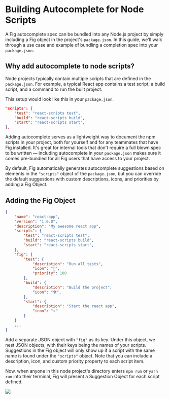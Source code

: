 # Building Autocomplete for Node Scripts

A Fig autocomplete spec can be bundled into any Node.js project by simply including a Fig object in the project's `package.json`. In this guide, we'll walk through a use case and example of bundling a completion spec into your `package.json`.


## Why add autocomplete to node scripts?
Node projects typically contain multiple scripts that are defined in the `package.json`. For example, a typical React app contains a test script, a build script, and a command to run the built project.

This setup would look like this in your `package.json`.

```json
"scripts": {
    "test": "react-scripts test",
    "build": "react-scripts build",
    "start": "react-scripts start",
},
```

Adding autocomplete serves as a lightweight way to document the npm scripts in your project, both for yourself and for any teammates that have Fig installed. It's great for internal tools that don't require a full blown spec to be written — including autocomplete in your `package.json` makes sure it comes pre-bundled for all Fig users that have access to your project.

By default, Fig automatically generates autocomplete suggestions based on elements in the `"scripts"` object of the `package.json`, but you can override the default suggestions with custom descriptions, icons, and priorities by adding a Fig Object.

## Adding the Fig Object

```json
{
    "name": "react-app",
    "version": "1.0.0",
    "description": "My awesome react app",
    "scripts": {
        "test": "react-scripts test",
        "build": "react-scripts build",
        "start": "react-scripts start",
    },
    "fig": {
        "test": {
            "description": "Run all tests",
            "icon": "🧪",
            "priority": 100
        },
        "build": {
            "description": "Build the project",
            "icon": "🛠",
        },
        "start": {
            "description": "Start the react app",
            "icon": "⭐️"
        }
    }
	...
}
```

Add a separate JSON object with `"fig"` as its key. Under this object, we nest JSON objects, with their keys being the names of your scripts. Suggestions in the Fig object will only show up if a script with the same name is found under the `"scripts"` object. Note that you can include a description, icon, and custom priority property to each script item.

Now, when anyone in this node project's directory enters `npm run` or `yarn run` into their terminal, Fig will present a Suggestion Object for each script defined.

![](/docAssets/autocomplete/scripting/reactExample.png)